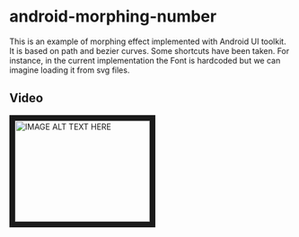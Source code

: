 android-morphing-number
========================

This is an example of morphing effect implemented with Android UI toolkit. It is based on path and bezier curves. Some shortcuts have been taken. For instance, in the current implementation the Font is hardcoded but we can imagine loading it from svg files. 

## Video
<a href="http://www.youtube.com/watch?feature=player_embedded&v=3H0XO6r4hRw
" target="_blank"><img src="http://img.youtube.com/vi/3H0XO6r4hRw/0.jpg" 
alt="IMAGE ALT TEXT HERE" width="240" height="180" border="10" /></a>
